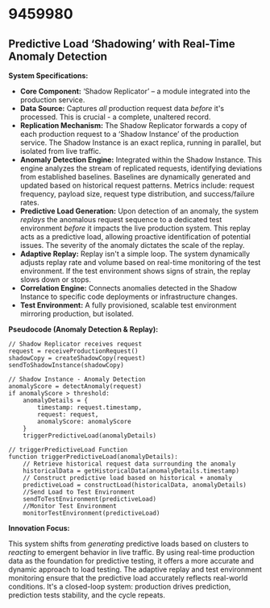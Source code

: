 # 9459980

## Predictive Load ‘Shadowing’ with Real-Time Anomaly Detection

**System Specifications:**

*   **Core Component:** ‘Shadow Replicator’ – a module integrated into the production service.
*   **Data Source:** Captures *all* production request data *before* it's processed. This is crucial - a complete, unaltered record.
*   **Replication Mechanism:** The Shadow Replicator forwards a copy of each production request to a ‘Shadow Instance’ of the production service.  The Shadow Instance is an exact replica, running in parallel, but isolated from live traffic.
*   **Anomaly Detection Engine:** Integrated within the Shadow Instance.  This engine analyzes the stream of replicated requests, identifying deviations from established baselines. Baselines are dynamically generated and updated based on historical request patterns.  Metrics include: request frequency, payload size, request type distribution, and success/failure rates.
*   **Predictive Load Generation:**  Upon detection of an anomaly, the system *replays* the anomalous request sequence to a dedicated test environment *before* it impacts the live production system. This replay acts as a predictive load, allowing proactive identification of potential issues. The severity of the anomaly dictates the scale of the replay.
*   **Adaptive Replay:** Replay isn't a simple loop. The system dynamically adjusts replay rate and volume based on real-time monitoring of the test environment.  If the test environment shows signs of strain, the replay slows down or stops.
*   **Correlation Engine:** Connects anomalies detected in the Shadow Instance to specific code deployments or infrastructure changes.
*   **Test Environment:**  A fully provisioned, scalable test environment mirroring production, but isolated.

**Pseudocode (Anomaly Detection & Replay):**

```
// Shadow Replicator receives request
request = receiveProductionRequest()
shadowCopy = createShadowCopy(request)
sendToShadowInstance(shadowCopy)

// Shadow Instance - Anomaly Detection
anomalyScore = detectAnomaly(request)
if anomalyScore > threshold:
    anomalyDetails = {
        timestamp: request.timestamp,
        request: request,
        anomalyScore: anomalyScore
    }
    triggerPredictiveLoad(anomalyDetails)

// triggerPredictiveLoad Function
function triggerPredictiveLoad(anomalyDetails):
    // Retrieve historical request data surrounding the anomaly
    historicalData = getHistoricalData(anomalyDetails.timestamp)
    // Construct predictive load based on historical + anomaly
    predictiveLoad = constructLoad(historicalData, anomalyDetails)
    //Send Load to Test Environment
    sendToTestEnvironment(predictiveLoad)
    //Monitor Test Environment
    monitorTestEnvironment(predictiveLoad)

```

**Innovation Focus:**

This system shifts from *generating* predictive loads based on clusters to *reacting* to emergent behavior in live traffic. By using real-time production data as the foundation for predictive testing, it offers a more accurate and dynamic approach to load testing. The adaptive replay and test environment monitoring ensure that the predictive load accurately reflects real-world conditions.  It's a closed-loop system: production drives prediction, prediction tests stability, and the cycle repeats.